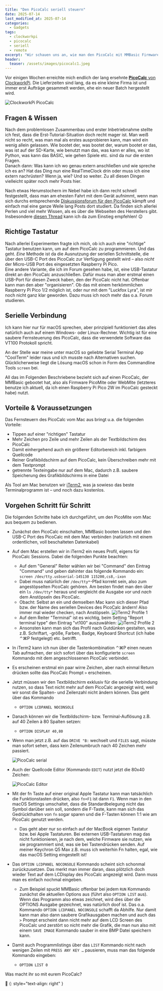 ```yaml
---
title: "Den PicoCalc seriell steuern"
date: 2025-07-14
last_modified_at: 2025-07-14
categories:
  - Gadgets
tags:
  - clockworkpi
  - picocalc
  - seriell
  - remote
excerpt: "Wir schauen uns an, wie man den PicoCalc mit MMBasic Firmware bequem vom Mac aus bedienen kann."
header:
  teaser: /assets/images/picocalc1.jpeg
---
```


Vor einigen Wochen erreichte mich endlich der lang ersehnte [**PicoCalc** von ClockworkPi][pico]. Die Lieferzeiten sind lang, da es eine kleine Firma ist und immer erst Aufträge gesammelt werden, ehe ein neuer Batch hergestellt wird.

![ClockworkPi PicoCalc](/assets/images/picocalc1.jpeg)

## Fragen & Wissen

Nach dem problemlosen Zusammenbau und erster Inbetriebnahme stellte ich fest, dass die Erst-Tutorial-Situation doch recht mager ist. Man weiß nicht so recht, was man mal als erstes ausprobieren kann, man wird ein wenig allein gelassen. Wie bootet der, was bootet der, warum bootet er das, was ist auf der SD-Karte, wie benutzt man das, was kann er alles, wo ist Python, was kann das BASIC, wie gehen Spiele etc. sind da nur die ersten Fragen.  
Danach dann: Was kann ich wo genau extern anschließen und wie spreche ich es an? Hat das Ding nun eine RealTimeClock drin oder muss ich eine extern nachrüsten? Wenn ja, wie? Und so weiter. Zu all diesen Dingen vielleicht später noch mehr Posts hier.

Nach etwas Herumstochern im Nebel habe ich dann recht schnell festgestellt, dass man am ehesten Fahrt mit dem Gerät aufnimmt, wenn man sich durchs entsprechende [Diskussionsforum für den PicoCalc][forum] kämpft und einfach mal eine ganze Weile lang Posts dort studiert. Da finden sich allerlei Perlen und viel mehr Wissen, als es über die Webseiten des Herstellers gibt. Insbesondere [diesen Thread][thread] kann ich da zum Einstieg empfehlen! 😉

## Richtige Tastatur

Nach allerlei Experimenten fragte ich mich, ob ich auch eine "richtige" Tastatur benutzen kann, um auf dem PicoCalc zu programmieren. Und das geht. *Eine* Methode ist da die Ausnutzung der seriellen Schnittstelle, die über den USB-C Port des PicoCalc zur Verfügung gestellt wird – also *nicht* der Micro-USB Port des eingesetzten Raspberry Pi Pico.  
Eine andere Variante, die ich im Forum gesehen habe, ist, eine USB-Tastatur direkt an den PicoCalc anzuschließen. Dafür muss man aber erstmal einen USB-Port für diesen Zweck haben, den der PicoCalc nicht hat. Offenbar kann man den aber "organisieren". Ob das mit einem herkömmlichen Raspberry Pi Pico 1/2 möglich ist, oder nur mit dem "Luckfox Lyra", ist mir noch nicht ganz klar geworden. Dazu muss ich noch mehr das o.a. Forum studieren.

## Serielle Verbindung

Ich kann hier nur für macOS sprechen, aber prinzipiell funktioniert das alles natürlich auch auf einem Windows- oder Linux-Rechner. Wichtig ist für eine saubere Fernsteuerung des PicoCalc, dass die verwendete Software das VT100 Protokoll spricht.  

An der Stelle war meine unter macOS so geliebte Serial Terminal App "CoolTerm" leider raus und ich musste nach Alternativen suchen. Glücklicherweise liegt die Lösung macOS schon in Form des Commandline Tools `screen` bei.

All das im Folgenden Beschriebene bezieht sich auf einen PicoCalc, der MMBasic gebootet hat, also als Firmware PicoMite oder WebMite (letzteres benutze ich aktuell, da ich einen Raspberry Pi Pico 2W im PicoCalc gesteckt habe) nutzt.

## Vorteile & Voraussetzungen

Das Fernsteuern des PicoCalc vom Mac aus bringt u.a. die folgenden Vorteile:
* Tippen auf einer "richtigen" Tastatur
* Mehr Zeichen pro Zeile und mehr Zeilen als der Textbildschirm des PicoCalc
* Damit einhergehend auch ein größerer Editorbereich inkl. farbigem Quellcode
* Reiner Grafikbildschirm auf dem PicoCalc, kein Überschreiben mehr mit dem Textprompt
* getrennte Texteingabe nur auf dem Mac, dadurch z.B. saubere Speicherung des Grafikbildschirms in eine Datei

Als Tool am Mac benutzen wir [iTerm2][iterm2], was ja sowieso das beste Terminalprogramm ist – und noch dazu kostenlos.

## Vorgehen Schritt für Schritt

Die folgenden Schritte habe ich durchgeführt, um den PicoMite vom Mac aus bequem zu bedienen. 

* Zunächst den PicoCalc einschalten, MMBasic booten lassen und den USB-C Port des PicoCalc mit dem Mac verbinden (natürlich mit einem ordentlichen, voll beschalteten Datenkabel)
* Auf dem Mac erstellen wir in iTerm2 ein neues Profil, eigens für PicoCalc Sessions. Dabei die folgenden Punkte beachten:
   * Auf dem "General" Reiter wählen wir bei "Command" den Eintrag "Command" und geben dahinter das folgende Kommando ein: `screen /dev/tty.usbserial-145130 115200,cs8,-ixon`
   * Dabei muss natürlich der `/dev/tty*`-Pfad korrekt sein, also zum angestöpselten PicoCalc gehören. Am besten findet man den über ein `ls /dev/tty*` heraus und vergleicht die Ausgabe *vor* und *nach* dem Anstöpseln des PicoCalc. 
   * Obacht: Selbst an ein und demselben Mac kann sich dieser Pfad bzw. der Name des seriellen Devices des PicoCalc ändern! Also immer mal wieder checken, nach Anstöpseln.
   ![iTerm2 Profile 1](/assets/images/iterm2-profile-1.png)
   * Auf dem Reiter "Terminal" ist es wichtig, beim Setting "Report terminal type" den Eintrag "vt100" auszuwählen:
   ![iTerm2 Profile 2](/assets/images/iterm2-profile-2.png)
   * Ansonsten kann man sich das Profil nach Gutdünken gestalten, was z.B. Schriftart, -größe, Farben, Badge, Keyboard Shortcut (ich habe ⌃⌘P festgelegt) etc. betrifft.
   
* In iTerm2 kann ich nun über die Tastenkombination ⌃⌘P einen neuen Tab aufmachen, der sich sofort über das konfigurierte `screen` Kommando mit dem angeschlossenen PicoCalc verbindet.
* Es erscheinen erstmal ein paar wirre Zeichen, aber nach einmal Return drücken sollte das PicoCalc Prompt `>` erscheinen.

* Jetzt müssen wir den Textbildschirm exklusiv für die serielle Verbindung nutzen, so dass Text nicht mehr auf dem PicoCalc angezeigt wird, weil wir sonst die Spalten- und Zeilenzahl nicht ändern können. Das geht über das Kommando
    * `OPTION LCDPANEL NOCONSOLE`
* Danach können wir die Textbildschirm- bzw. Terminal-Auflösung z.B. auf 40 Zeilen à 80 Spalten setzen:
    * `OPTION DISPLAY 40,80`
* Wenn man jetzt z.B. auf das `DRIVE "B:` wechselt und `FILES` sagt, müsste man sofort sehen, dass kein Zeilenumbruch nach 40 Zeichen mehr passiert.

   ![PicoCalc serial](/assets/images/picocalc-serial-1.png)

* Auch der Quellcode Editor (Kommando `EDIT`) nutzt jetzt die 80x40 Zeichen:

   ![PicoCalc Editor](/assets/images/picocalc-serial-editor.png)

* Mit der fn Taste auf einer original Apple Tastatur kann man tatsächlich die Funktionstasten drücken, also `fn+F1` ist dann `F1`. Wenn man in den macOS Settings umschaltet, dass die Standardbelegung nicht das Symbol darüber sein soll, sondern die F-Taste, kann man sich das Gedrückthalten von `fn` sogar sparen und die F-Tasten können 1:1 wie am PicoCalc genutzt werden.
   * Das geht aber nur so einfach auf der MacBook eigenen Tastatur bzw. bei Apple Tastaturen. Bei externen USB-Tastaturen mag das nicht funktionieren, je nach dem, welche Firmware sie nutzen, wie sie programmiert sind, was sie bei Tastendrücken senden. Auf meiner Keychron Q5 Max z.B. muss ich weiterhin Fn halten, egal, wie das macOS Setting eingestellt ist!
* Das `OPTION LCDPANEL NOCONSOLE` Kommando scheint sich schonmal zurückzusetzen. Das merkt man immer daran, dass plötzlich doch wieder Text auf dem LCDisplay des PicoCalc angezeigt wird. Dann muss man es einfach nochmal eingeben.
   * Zum Beispiel spuckt MMBasic offenbar bei jedem `RUN` Kommando zunächst die aktuellen Options aus (führt also `OPTION LIST` aus). Wenn das Programm also etwas zeichnet, wird dies über die OPTIONS Ausgabe gezeichnet, was natürlich doof ist. Das o.a. Kommando `OPTION LCDPANEL NOCONSOLE` schafft da Abhilfe. Nur damit kann man also dann saubere Grafikausgaben machen und auch das `>` Prompt erscheint dann nicht mehr auf dem LCD Screen des PicoCalc und zerstört so nicht mehr die Grafik, die man nun also mit einem `SAVE IMAGE` Kommando sauber in eine BMP Datei speichern kann.

* Damit auch Programmlistings über das `LIST` Kommando nicht nach wenigen Zeilen mit `PRESS ANY KEY …` pausieren, muss man das folgende Kommando eingeben:
    * `OPTION LIST 0`

Was macht ihr so mit eurem PicoCalc?

🔲
{: style="text-align: right" }

[pico]: https://www.clockworkpi.com/picocalc
[forum]: https://forum.clockworkpi.com/c/picocalc/31
[thread]: https://forum.clockworkpi.com/t/first-thoughts-on-arrival-and-beginners-tutorial/17126
[iterm2]: https://iterm2.com